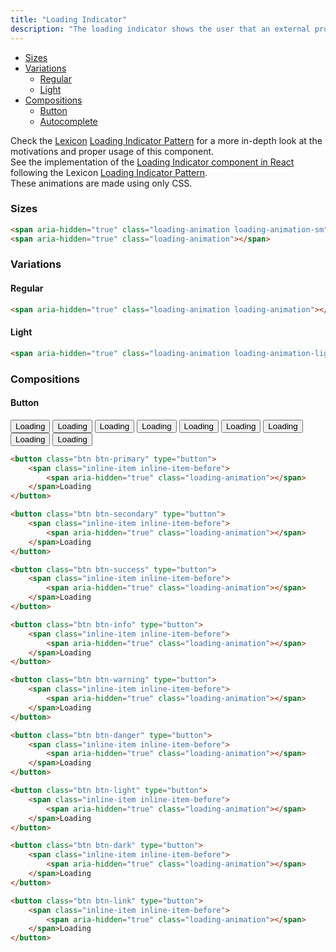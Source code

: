 ```yaml
---
title: "Loading Indicator"
description: "The loading indicator shows the user that an external process, like a connection, is being executed."
---
```


<div class="nav-toc">

- [Sizes](#sizes)
- [Variations](#variations)
  - [Regular](#regular)
  - [Light](#light)
- [Compositions](#compositions)
  - [Button](#button)
  - [Autocomplete](#autocomplete)

</div>

<div class="clay-site-alert alert alert-info">
	Check the <a href="https://liferay.design/lexicon">Lexicon</a> <a href="https://liferay.design/lexicon/core-components/loading-indicator/">Loading Indicator Pattern</a> for a more in-depth look at the motivations and proper usage of this component.
</div>

<div class="clay-site-alert alert alert-warning">
	See the implementation of the <a href="/docs/components/loading-indicator.html">Loading Indicator component in React</a> following the Lexicon <a href="https://liferay.design/lexicon/core-components/loading-indicator/">Loading Indicator Pattern</a>.
</div>

<div class="clay-site-alert alert alert-info">
	These animations are made using only CSS.
</div>

### Sizes

<div class="sheet-example">
	<div class="row">
		<span aria-hidden="true" class="loading-animation loading-animation-sm"></span>
		<span aria-hidden="true" class="loading-animation"></span>
	</div>
</div>

```html
<span aria-hidden="true" class="loading-animation loading-animation-sm"></span>
<span aria-hidden="true" class="loading-animation"></span>
```

### Variations

#### Regular

<div class="sheet-example">
	<span aria-hidden="true" class="loading-animation loading-animation"></span>
</div>

```html
<span aria-hidden="true" class="loading-animation loading-animation"></span>
```

#### Light

<div class="bg-dark sheet-example">
	<span aria-hidden="true" class="loading-animation loading-animation-light"></span>
</div>

```html
<span aria-hidden="true" class="loading-animation loading-animation-light"></span>
```

### Compositions

#### Button

<div class="sheet-example">
	<button class="btn btn-primary" type="button">
		<span class="inline-item inline-item-before">
			<span aria-hidden="true" class="loading-animation"></span>
		</span>Loading
	</button>
	<button class="btn btn-secondary" type="button">
		<span class="inline-item inline-item-before">
			<span aria-hidden="true" class="loading-animation"></span>
		</span>Loading
	</button>
	<button class="btn btn-success" type="button">
		<span class="inline-item inline-item-before">
			<span aria-hidden="true" class="loading-animation"></span>
		</span>Loading
	</button>
	<button class="btn btn-info" type="button">
		<span class="inline-item inline-item-before">
			<span aria-hidden="true" class="loading-animation"></span>
		</span>Loading
	</button>
	<button class="btn btn-warning" type="button">
		<span class="inline-item inline-item-before">
			<span aria-hidden="true" class="loading-animation"></span>
		</span>Loading
	</button>
	<button class="btn btn-danger" type="button">
		<span class="inline-item inline-item-before">
			<span aria-hidden="true" class="loading-animation"></span>
		</span>Loading
	</button>
	<button class="btn btn-light" type="button">
		<span class="inline-item inline-item-before">
			<span aria-hidden="true" class="loading-animation"></span>
		</span>Loading
	</button>
	<button class="btn btn-dark" type="button">
		<span class="inline-item inline-item-before">
			<span aria-hidden="true" class="loading-animation"></span>
		</span>Loading
	</button>
	<button class="btn btn-link" type="button">
		<span class="inline-item inline-item-before">
			<span aria-hidden="true" class="loading-animation"></span>
		</span>Loading
	</button>
</div>

```html
<button class="btn btn-primary" type="button">
	<span class="inline-item inline-item-before">
		<span aria-hidden="true" class="loading-animation"></span>
	</span>Loading
</button>

<button class="btn btn-secondary" type="button">
	<span class="inline-item inline-item-before">
		<span aria-hidden="true" class="loading-animation"></span>
	</span>Loading
</button>

<button class="btn btn-success" type="button">
	<span class="inline-item inline-item-before">
		<span aria-hidden="true" class="loading-animation"></span>
	</span>Loading
</button>

<button class="btn btn-info" type="button">
	<span class="inline-item inline-item-before">
		<span aria-hidden="true" class="loading-animation"></span>
	</span>Loading
</button>

<button class="btn btn-warning" type="button">
	<span class="inline-item inline-item-before">
		<span aria-hidden="true" class="loading-animation"></span>
	</span>Loading
</button>

<button class="btn btn-danger" type="button">
	<span class="inline-item inline-item-before">
		<span aria-hidden="true" class="loading-animation"></span>
	</span>Loading
</button>

<button class="btn btn-light" type="button">
	<span class="inline-item inline-item-before">
		<span aria-hidden="true" class="loading-animation"></span>
	</span>Loading
</button>

<button class="btn btn-dark" type="button">
	<span class="inline-item inline-item-before">
		<span aria-hidden="true" class="loading-animation"></span>
	</span>Loading
</button>

<button class="btn btn-link" type="button">
	<span class="inline-item inline-item-before">
		<span aria-hidden="true" class="loading-animation"></span>
	</span>Loading
</button>
```
